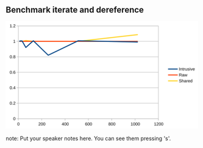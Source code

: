 ##  Benchmark iterate and dereference

![Benchmark Iterate](resources/benchmark_iterate.svg)

note:
    Put your speaker notes here.
    You can see them pressing 's'.
